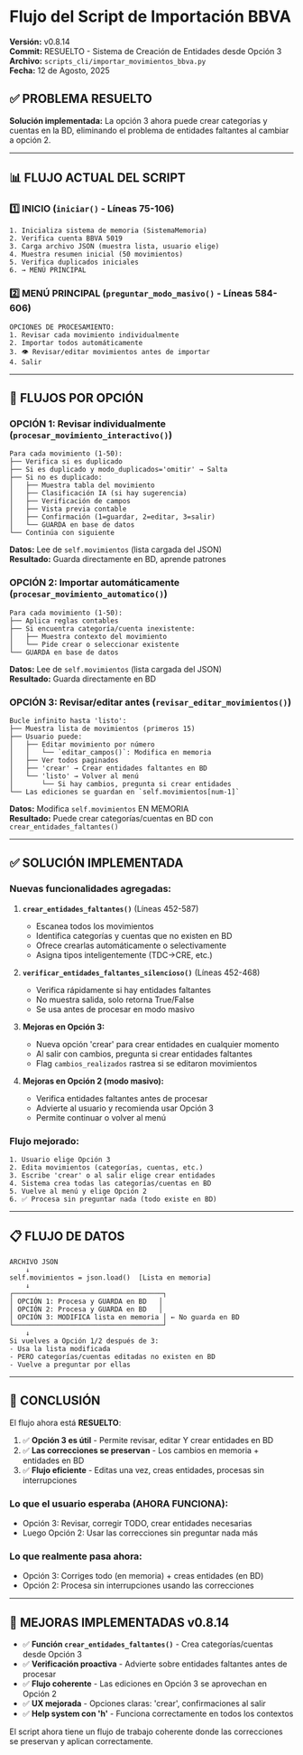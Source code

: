 # Flujo del Script de Importación BBVA
**Versión:** v0.8.14  
**Commit:** RESUELTO - Sistema de Creación de Entidades desde Opción 3  
**Archivo:** `scripts_cli/importar_movimientos_bbva.py`  
**Fecha:** 12 de Agosto, 2025

## ✅ PROBLEMA RESUELTO

**Solución implementada:** La opción 3 ahora puede crear categorías y cuentas en la BD, eliminando el problema de entidades faltantes al cambiar a opción 2.

---

## 📊 FLUJO ACTUAL DEL SCRIPT

### 1️⃣ **INICIO** (`iniciar()` - Líneas 75-106)
```
1. Inicializa sistema de memoria (SistemaMemoria)
2. Verifica cuenta BBVA 5019
3. Carga archivo JSON (muestra lista, usuario elige)
4. Muestra resumen inicial (50 movimientos)
5. Verifica duplicados iniciales
6. → MENÚ PRINCIPAL
```

### 2️⃣ **MENÚ PRINCIPAL** (`preguntar_modo_masivo()` - Líneas 584-606)
```
OPCIONES DE PROCESAMIENTO:
1. Revisar cada movimiento individualmente
2. Importar todos automáticamente  
3. 👁️ Revisar/editar movimientos antes de importar
4. Salir
```

---

## 🔄 FLUJOS POR OPCIÓN

### **OPCIÓN 1: Revisar individualmente** (`procesar_movimiento_interactivo()`)
```
Para cada movimiento (1-50):
├── Verifica si es duplicado
├── Si es duplicado y modo_duplicados='omitir' → Salta
├── Si no es duplicado:
│   ├── Muestra tabla del movimiento
│   ├── Clasificación IA (si hay sugerencia)
│   ├── Verificación de campos
│   ├── Vista previa contable
│   ├── Confirmación (1=guardar, 2=editar, 3=salir)
│   └── GUARDA en base de datos
└── Continúa con siguiente
```
**Datos:** Lee de `self.movimientos` (lista cargada del JSON)  
**Resultado:** Guarda directamente en BD, aprende patrones

### **OPCIÓN 2: Importar automáticamente** (`procesar_movimiento_automatico()`)
```
Para cada movimiento (1-50):
├── Aplica reglas contables
├── Si encuentra categoría/cuenta inexistente:
│   ├── Muestra contexto del movimiento
│   └── Pide crear o seleccionar existente
└── GUARDA en base de datos
```
**Datos:** Lee de `self.movimientos` (lista cargada del JSON)  
**Resultado:** Guarda directamente en BD

### **OPCIÓN 3: Revisar/editar antes** (`revisar_editar_movimientos()`)
```
Bucle infinito hasta 'listo':
├── Muestra lista de movimientos (primeros 15)
├── Usuario puede:
│   ├── Editar movimiento por número
│   │   └── `editar_campos()`: Modifica en memoria
│   ├── Ver todos paginados
│   ├── 'crear' → Crear entidades faltantes en BD
│   └── 'listo' → Volver al menú
│       └── Si hay cambios, pregunta si crear entidades
└── Las ediciones se guardan en `self.movimientos[num-1]`
```
**Datos:** Modifica `self.movimientos` EN MEMORIA  
**Resultado:** Puede crear categorías/cuentas en BD con `crear_entidades_faltantes()`

---

## ✅ **SOLUCIÓN IMPLEMENTADA**

### Nuevas funcionalidades agregadas:

1. **`crear_entidades_faltantes()`** (Líneas 452-587)
   - Escanea todos los movimientos
   - Identifica categorías y cuentas que no existen en BD
   - Ofrece crearlas automáticamente o selectivamente
   - Asigna tipos inteligentemente (TDC→CRE, etc.)

2. **`verificar_entidades_faltantes_silencioso()`** (Líneas 452-468)
   - Verifica rápidamente si hay entidades faltantes
   - No muestra salida, solo retorna True/False
   - Se usa antes de procesar en modo masivo

3. **Mejoras en Opción 3:**
   - Nueva opción 'crear' para crear entidades en cualquier momento
   - Al salir con cambios, pregunta si crear entidades faltantes
   - Flag `cambios_realizados` rastrea si se editaron movimientos

4. **Mejoras en Opción 2 (modo masivo):**
   - Verifica entidades faltantes antes de procesar
   - Advierte al usuario y recomienda usar Opción 3
   - Permite continuar o volver al menú

### Flujo mejorado:
```
1. Usuario elige Opción 3
2. Edita movimientos (categorías, cuentas, etc.)
3. Escribe 'crear' o al salir elige crear entidades
4. Sistema crea todas las categorías/cuentas en BD
5. Vuelve al menú y elige Opción 2
6. ✅ Procesa sin preguntar nada (todo existe en BD)
```

---

## 📋 **FLUJO DE DATOS**

```
ARCHIVO JSON
    ↓
self.movimientos = json.load()  [Lista en memoria]
    ↓
┌─────────────────────────────────────┐
│ OPCIÓN 1: Procesa y GUARDA en BD   │
│ OPCIÓN 2: Procesa y GUARDA en BD   │
│ OPCIÓN 3: MODIFICA lista en memoria │ ← No guarda en BD
└─────────────────────────────────────┘
    ↓
Si vuelves a Opción 1/2 después de 3:
- Usa la lista modificada
- PERO categorías/cuentas editadas no existen en BD
- Vuelve a preguntar por ellas
```

---

## 🎯 **CONCLUSIÓN**

El flujo ahora está **RESUELTO**:

1. ✅ **Opción 3 es útil** - Permite revisar, editar Y crear entidades en BD
2. ✅ **Las correcciones se preservan** - Los cambios en memoria + entidades en BD
3. ✅ **Flujo eficiente** - Editas una vez, creas entidades, procesas sin interrupciones

### Lo que el usuario esperaba (AHORA FUNCIONA):
- Opción 3: Revisar, corregir TODO, crear entidades necesarias
- Luego Opción 2: Usar las correcciones sin preguntar nada más

### Lo que realmente pasa ahora:
- Opción 3: Corriges todo (en memoria) + creas entidades (en BD)
- Opción 2: Procesa sin interrupciones usando las correcciones

---

## 📌 **MEJORAS IMPLEMENTADAS v0.8.14**

- ✅ **Función `crear_entidades_faltantes()`** - Crea categorías/cuentas desde Opción 3
- ✅ **Verificación proactiva** - Advierte sobre entidades faltantes antes de procesar
- ✅ **Flujo coherente** - Las ediciones en Opción 3 se aprovechan en Opción 2
- ✅ **UX mejorada** - Opciones claras: 'crear', confirmaciones al salir
- ✅ **Help system con 'h'** - Funciona correctamente en todos los contextos

El script ahora tiene un flujo de trabajo coherente donde las correcciones se preservan y aplican correctamente.